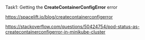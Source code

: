 Task1: Getting the **CreateContainerConfigError** error

https://spacelift.io/blog/createcontainerconfigerror

https://stackoverflow.com/questions/50424754/pod-status-as-createcontainerconfigerror-in-minikube-cluster


